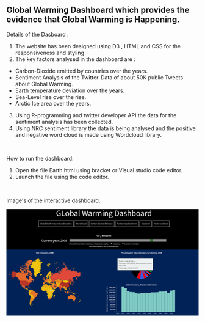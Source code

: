 ## Global Warming Dashboard which provides the evidence that Global Warming is Happening.

Details of the Dasboard :
1. The website has been designed using D3 , HTML and CSS for the responsiveness and styling
2. The key factors analysed in the dashboard are :
  * Carbon-Dioxide emitted by countries over the years.
  * Sentiment Analysis of the Twitter-Data of about 50K public Tweets about Global Warming.
  * Earth temperature deviation over the years.
  * Sea-Level rise over the rise.
  * Arctic Ice area over the years.
3. Using R-programming and twitter developer API the data for the sentiment analysis has been collected.
4. Using NRC sentiment library the data is being analysed and the positive and negative word cloud is made using Wordcloud library. 
<br />

How to run the dashboard:
1. Open the file Earth.html using bracket or Visual studio code editor.
2. Launch the file using the code editor.

<br />

Image's of the interactive dashboard.

![](Sheet3.png)
